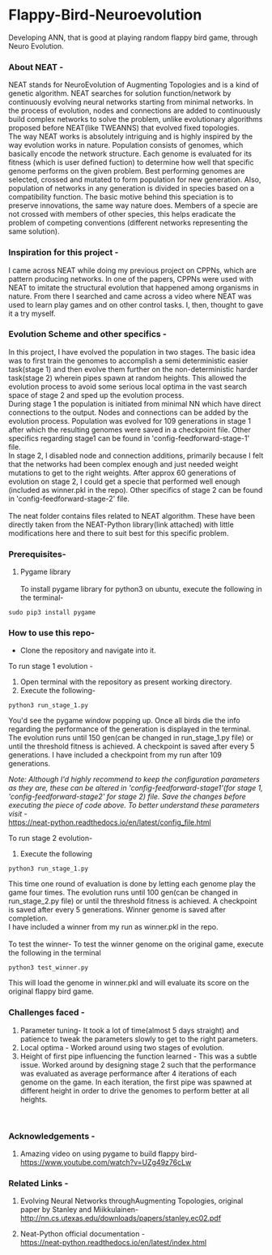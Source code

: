 # Flappy-Bird-Neuroevolution
Developing ANN, that is good at playing random flappy bird game, through Neuro Evolution.

### About NEAT -
NEAT stands for NeuroEvolution of Augmenting Topologies and is a kind of genetic algorithm. NEAT searches for solution function/network 
by continuously evolving neural networks starting from minimal networks. In the process of evolution, nodes and connections are added
to continuously build complex networks to solve the problem, unlike evolutionary algorithms proposed before NEAT(like TWEANNS) that evolved fixed topologies.<br />
The way NEAT works is absolutely intriguing and is highly inspired by the way evolution works in nature. Population consists of genomes, which basically encode the network structure. Each genome is evaluated for its fitness (which is user defined fuction) to determine how well that specific genome performs on the given problem. Best performing genomes are selected, crossed and mutated to form population for new generation. Also, population of networks in any generation is divided in species based on a compatibility function. The basic motive behind this speciation is to preserve innovations, the same way nature does. Members of a specie are not crossed with members of other species, this helps eradicate the problem of competing conventions
(different networks representing the same solution).

### Inspiration for this project - 

I came across NEAT while doing my previous project on CPPNs, which are pattern producing networks. In one of the papers, CPPNs were used with 
NEAT to imitate the structural evolution that happened among organisms in nature. From there I searched and came across a video where NEAT was used to learn play games and on other control tasks. I, then, thought to gave it a try myself.

### Evolution Scheme and other specifics -
In this project, I have evolved the population in two stages. The basic idea was to first train the genomes to accomplish a semi deterministic easier task(stage 1) and then evolve them further on the non-deterministic harder task(stage 2) wherein pipes spawn at random heights. This allowed the evolution process to avoid some serious local optima in the vast search space of stage 2 and sped up the evolution process.<br />
During stage 1 the population is initiated from minimal NN which have direct connections to the output. Nodes and connections can be added by the evolution process. Population was evolved for 109 generations in stage 1 after which the resulting genomes were saved in a checkpoint file. Other specifics regarding stage1 can be found in 'config-feedforward-stage-1' file. <br />
In stage 2, I disabled node and connection additions, primarily because I felt that the networks had been complex enough and just needed weight 
mutations to get to the right weights. After approx 60 generations of evolution on stage 2,  I could get a specie that performed well enough (included as winner.pkl in the repo). Other specifics of stage 2 can be found in 'config-feedforward-stage-2' file.<br /><br />
The neat folder contains files related to NEAT algorithm. These have been directly taken from the NEAT-Python library(link attached) with little modifications here and there to suit best for this specific problem.

### Prerequisites-
1. Pygame library<br /><br />
To install pygame library for python3 on ubuntu, execute the following in the terminal-
```
sudo pip3 install pygame
```
### How to use this repo-
* Clone the repository and navigate into it.

To run stage 1 evolution - 
1. Open terminal with the repository as present working directory.
1. Execute the following-

```
python3 run_stage_1.py
```
You'd see the pygame window popping up. Once all birds die the info regarding the performance of the generation is displayed in the terminal.<br />
The evolution runs until 150 gen(can be changed in run_stage_1.py file) or until the threshold fitness is achieved. A checkpoint is saved after every 5 generations. I have included a checkpoint from my run after 109 generations.

*Note: Although I'd highly recommend to keep the configuration parameters as they are, these can be altered in 'config-feedforward-stage1'(for stage 1, 'config-feedforward-stage2' for stage 2) file. Save the changes before executing the piece of code above. To better understand these parameters visit -*<br />
https://neat-python.readthedocs.io/en/latest/config_file.html

To run stage 2 evolution-
1. Execute the following
```
python3 run_stage_1.py
```

This time one round of evaluation is done by letting each genome play the game four times. The evolution runs until 100 gen(can be changed in run_stage_2.py file) or until the threshold fitness is achieved. A checkpoint is saved after every 5 generations. Winner genome is saved after completion.<br />
I have included a winner from my run as winner.pkl in the repo.<br /><br />
To test the winner-
To test the winner genome on the original game, execute the following in the terminal
```
python3 test_winner.py
```
This will load the genome in winner.pkl and will evaluate its score on the original flappy bird game.

### Challenges faced -
1. Parameter tuning- It took a lot of time(almost 5 days straight) and patience to tweak the parameters slowly to get to the right parameters.
1. Local optima - Worked around using two stages of evolution.
1. Height of first pipe influencing the function learned - This was a subtle issue. Worked around by designing stage 2 such that the performance 
was evaluated as average performance after 4 iterations of each genome on the game. In each iteration, the first pipe was spawned at different
height in order to drive the genomes to perform better at all heights.
<br />

### Acknowledgements - 

1. Amazing video on using pygame to build flappy bird-<br />
  https://www.youtube.com/watch?v=UZg49z76cLw

### Related Links -

1. Evolving Neural Networks throughAugmenting Topologies, original paper by Stanley and Miikkulainen-<br />
  http://nn.cs.utexas.edu/downloads/papers/stanley.ec02.pdf
  
2. Neat-Python official documentation -<br />
  https://neat-python.readthedocs.io/en/latest/index.html






